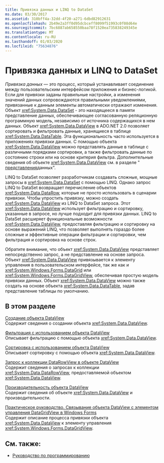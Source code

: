 ```yaml
---
title: Привязка данных и LINQ to DataSet
ms.date: 03/30/2017
ms.assetid: 310bff4a-32dd-4f20-a271-6dbd82912631
ms.openlocfilehash: 2b49e2a3ff0d95dcbceff8099f51993c0f08d64e
ms.sourcegitcommit: 7bc6887ab658550baa78f1520ea735838249345e
ms.translationtype: MT
ms.contentlocale: ru-RU
ms.lasthandoff: 01/03/2020
ms.locfileid: "75634876"
---
```

# <a name="data-binding-and-linq-to-dataset"></a>Привязка данных и LINQ to DataSet
*Привязка данных* — это процесс, который устанавливает соединение между пользовательским интерфейсом приложения и бизнес-логикой. Если для привязки заданы правильные настройки, а изменения значений данных сопровождаются правильными уведомлениями, привязанные к данным элементы автоматически отражают изменения. Объект <xref:System.Data.DataSet> - это находящееся в памяти представление данных, обеспечивающее согласованную реляционную программную модель, независимо от источника содержащихся в нем данных. Объект <xref:System.Data.DataView> в ADO.NET 2.0 позволяет сортировать и фильтровать данные, хранящиеся в таблице <xref:System.Data.DataTable>. Эта функциональность часто используется в приложениях привязки данных. С помощью объекта <xref:System.Data.DataView> можно представлять данные в таблице с различными порядками сортировки, а также фильтровать данные по состоянию строки или на основе критерия фильтра. Дополнительные сведения об объекте <xref:System.Data.DataView> см. в разделе " [представления](./dataset-datatable-dataview/dataviews.md)данных".  
  
 LINQ to DataSet позволяет разработчикам создавать сложные, мощные запросы в <xref:System.Data.DataSet> с помощью LINQ. Однако запрос LINQ to DataSet возвращает перечисление объектов <xref:System.Data.DataRow>, которые не просто использовать в сценарии привязки. Чтобы упростить привязку, можно создать <xref:System.Data.DataView> из LINQ to DataSet запроса. Этот <xref:System.Data.DataView> использует фильтрацию и сортировку, указанные в запросе, но лучше подходит для привязки данных. LINQ to DataSet расширяет функциональные возможности <xref:System.Data.DataView>, предоставляя фильтрацию и сортировку на основе выражений LINQ, что позволяет выполнять гораздо более сложные и эффективные операции фильтрации и сортировки, чем фильтрация и сортировка на основе строк.  
  
 Обратите внимание, что объект <xref:System.Data.DataView> представляет непосредственно запрос, а не представление на основе запроса. Объект <xref:System.Data.DataView> привязывается к элементу управления в пользовательском интерфейсе, так же как и <xref:System.Windows.Forms.DataGrid> или <xref:System.Windows.Forms.DataGridView>, обеспечивая простую модель привязки данных. Объект <xref:System.Data.DataView> можно также создать на основе объекта <xref:System.Data.DataTable>, задав представление таблицы по умолчанию.  
  
## <a name="in-this-section"></a>В этом разделе  
 [Создание объекта DataView](creating-a-dataview-object-linq-to-dataset.md)  
 Содержит сведения о создании объекта <xref:System.Data.DataView>.  
  
 [Фильтрация с использованием объекта DataView](filtering-with-dataview-linq-to-dataset.md)  
 Описывает фильтрацию с помощью объекта <xref:System.Data.DataView>.  
  
 [Сортировка с использованием объекта DataView](sorting-with-dataview-linq-to-dataset.md)  
 Описывает сортировку с помощью объекта <xref:System.Data.DataView>.  
  
 [Запрос к коллекции DataRowView в объекте DataView](querying-the-datarowview-collection-in-a-dataview.md)  
 Содержит сведения о запросах к коллекции <xref:System.Data.DataRowView>, предоставляемой объектом <xref:System.Data.DataView>.  
  
 [Производительность объекта DataView](dataview-performance.md)  
 Содержит сведения об объекте <xref:System.Data.DataView> и производительности.  
  
 [Практическое руководство. Связывание объекта DataView с элементом управления DataGridView в Windows Forms](how-to-bind-a-dataview-object-to-a-winforms-datagridview-control.md)  
 Содержит описание процесса привязки объекта <xref:System.Data.DataView> к элементу управления <xref:System.Windows.Forms.DataGridView>.  
  
## <a name="see-also"></a>См. также:

- [Руководство по программированию](programming-guide-linq-to-dataset.md)

